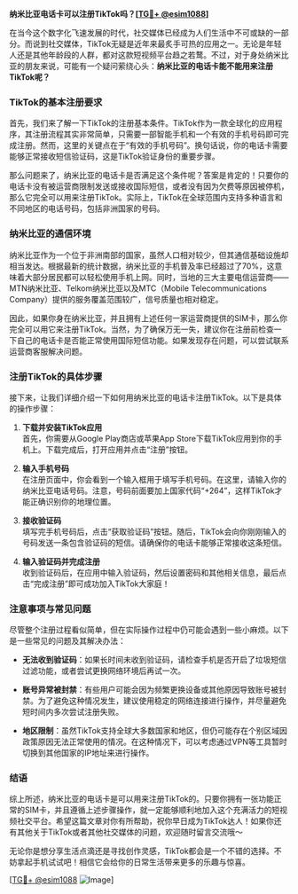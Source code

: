 **纳米比亚电话卡可以注册TikTok吗？[[TG💪+ @esim1088](https://t.me/s/esim1088)]**

在当今这个数字化飞速发展的时代，社交媒体已经成为人们生活中不可或缺的一部分。而说到社交媒体，TikTok无疑是近年来最炙手可热的应用之一。无论是年轻人还是其他年龄段的人群，都对这款短视频平台趋之若鹜。不过，对于身处纳米比亚的朋友来说，可能有一个疑问萦绕心头：**纳米比亚的电话卡能不能用来注册TikTok呢？**

### TikTok的基本注册要求

首先，我们来了解一下TikTok的注册基本条件。TikTok作为一款全球化的应用程序，其注册流程其实非常简单，只需要一部智能手机和一个有效的手机号码即可完成注册。然而，这里的关键点在于“有效的手机号码”。换句话说，你的电话卡需要能够正常接收短信验证码，这是TikTok验证身份的重要步骤。

那么问题来了，纳米比亚的电话卡是否满足这个条件呢？答案是肯定的！只要你的电话卡没有被运营商限制发送或接收国际短信，或者没有因为欠费等原因被停机，那么它完全可以用来注册TikTok。实际上，TikTok在全球范围内支持多种语言和不同地区的电话号码，包括非洲国家的号码。

### 纳米比亚的通信环境

纳米比亚作为一个位于非洲南部的国家，虽然人口相对较少，但其通信基础设施却相当发达。根据最新的统计数据，纳米比亚的手机普及率已经超过了70%，这意味着大部分居民都可以轻松使用手机上网。同时，当地的三大主要电信运营商——MTN纳米比亚、Telkom纳米比亚以及MTC（Mobile Telecommunications Company）提供的服务覆盖范围较广，信号质量也相对稳定。

因此，如果你身在纳米比亚，并且拥有上述任何一家运营商提供的SIM卡，那么你完全可以用它来注册TikTok。当然，为了确保万无一失，建议你在注册前检查一下自己的电话卡是否能正常使用国际短信功能。如果发现存在问题，可以尝试联系运营商客服解决问题。

### 注册TikTok的具体步骤

接下来，让我们详细介绍一下如何用纳米比亚的电话卡注册TikTok。以下是具体的操作步骤：

1. **下载并安装TikTok应用**  
   首先，你需要从Google Play商店或苹果App Store下载TikTok应用到你的手机上。下载完成后，打开应用并点击“注册”按钮。

2. **输入手机号码**  
   在注册页面中，你会看到一个输入框用于填写手机号码。在这里，请输入你的纳米比亚电话号码。注意，号码前面要加上国家代码“+264”，这样TikTok才能正确识别你的地理位置。

3. **接收验证码**  
   填写完手机号码后，点击“获取验证码”按钮。随后，TikTok会向你刚刚输入的号码发送一条包含验证码的短信。请确保你的电话卡能够正常接收这条短信。

4. **输入验证码并完成注册**  
   收到验证码后，在应用中输入验证码，然后设置密码和其他相关信息，最后点击“完成注册”即可成功加入TikTok大家庭！

### 注意事项与常见问题

尽管整个注册过程看似简单，但在实际操作过程中仍可能会遇到一些小麻烦。以下是一些常见的问题及其解决办法：

- **无法收到验证码**：如果长时间未收到验证码，请检查手机是否开启了垃圾短信过滤功能，或者尝试更换网络环境后再试一次。
  
- **账号异常被封禁**：有些用户可能会因为频繁更换设备或其他原因导致账号被封禁。为了避免这种情况发生，建议使用稳定的网络连接进行操作，并尽量避免短时间内多次尝试注册失败。

- **地区限制**：虽然TikTok支持全球大多数国家和地区，但仍可能存在个别区域因政策原因无法正常使用的情况。在这种情况下，可以考虑通过VPN等工具暂时切换到其他国家的IP地址来进行操作。

### 结语

综上所述，纳米比亚的电话卡是可以用来注册TikTok的。只要你拥有一张功能正常的SIM卡，并且遵循上述步骤操作，就一定能够顺利地加入这个充满活力的短视频社交平台。希望这篇文章对你有所帮助，祝你早日成为TikTok达人！如果你还有其他关于TikTok或者其他社交媒体的问题，欢迎随时留言交流哦～

无论你是想分享生活点滴还是寻找创作灵感，TikTok都会是一个不错的选择。不妨拿起手机试试吧！相信它会给你的日常生活带来更多的乐趣与惊喜。

[[TG💪+ @esim1088](https://t.me/s/esim1088) ![Image](https://i.postimg.cc/4NQfJmqS/Snipaste-2025-05-13-00-14-12.png)]